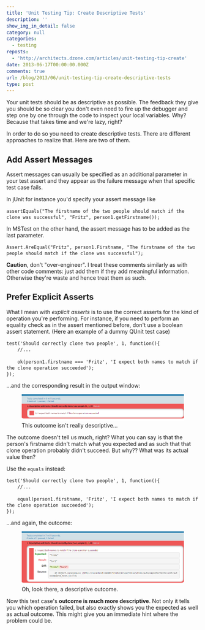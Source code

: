 ```yaml
---
title: 'Unit Testing Tip: Create Descriptive Tests'
description: ''
show_img_in_detail: false
category: null
categories:
  - testing
reposts:
  - 'http://architects.dzone.com/articles/unit-testing-tip-create'
date: 2013-06-17T00:00:00.000Z
comments: true
url: /blog/2013/06/unit-testing-tip-create-descriptive-tests
type: post
---
```


Your unit tests should be as descriptive as possible. The feedback they give you should be so clear you don't even need to fire up the debugger and step one by one through the code to inspect your local variables. Why? Because that takes time and we're lazy, right?

In order to do so you need to create descriptive tests. There are different approaches to realize that. Here are two of them.

## Add Assert Messages

Assert messages can usually be specified as an additional parameter in your test assert and they appear as the failure message when that specific test case fails.

In jUnit for instance you'd specify your assert message like

    assertEquals("The firstname of the two people should match if the clone was successful", "Fritz", person1.getFirstname());

In MSTest on the other hand, the assert message has to be added as the last parameter.

    Assert.AreEqual("Fritz", person1.Firstname, "The firstname of the two people should match if the clone was successful");

**Caution**, don't "over-engineer". I treat these comments similarly as with other code comments: just add them if they add meaningful information. Otherwise they're waste and hence treat them as such.

## Prefer Explicit Asserts

What I mean with _explicit asserts_ is to use the correct asserts for the kind of operation you're performing. For instance, if you need to perform an equality check as in the assert mentioned before, don't use a boolean assert statement. (Here an example of a dummy QUnit test case)

    test('Should correctly clone two people', 1, function(){
        //...

        ok(person1.firstname === 'Fritz', 'I expect both names to match if the clone operation succeeded');
    });

...and the corresponding result in the output window:

<figure class="image--medium">
    <img src="/blog/assets/imgs/qunit_undescriptive_testresult.png" />
    <figcaption>This outcome isn't really descriptive...</figcaption>
</figure>

The outcome doesn't tell us much, right? What you can say is that the person's firstname didn't match what you expected and as such that that clone operation probably didn't succeed. But why?? What was its actual value then?

Use the `equals` instead:

    test('Should correctly clone two people', 1, function(){
        //...

        equal(person1.firstname, 'Fritz', 'I expect both names to match if the clone operation succeeded');
    });

...and again, the outcome:

<figure class="image--medium">
    <img src="/blog/assets/imgs/qunit_descriptive_testresult.png" />
    <figcaption>Oh, look there, a descriptive outcome.</figcaption>
</figure>

Now this test case's **outcome is much more descriptive**. Not only it tells you which operation failed, but also exactly shows you the expected as well as actual outcome. This might give you an immediate hint where the problem could be.
